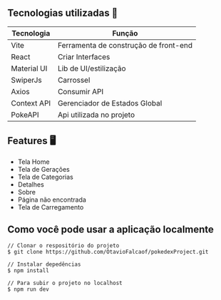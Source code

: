 ## Tecnologias utilizadas 💾 

| Tecnologia      | Função |
| ----------- | ----------- |
| Vite     | Ferramenta de construção de front-end |
| React      | Criar Interfaces |
| Material UI      | Lib de UI/estilização |
| SwiperJs      | Carrossel |
| Axios      | Consumir API |
| Context API      | Gerenciador de Estados Global |
| PokeAPI      | Api utilizada no projeto |

## Features 🖥️

- Tela Home
- Tela de Gerações
- Tela de Categorias
- Detalhes
- Sobre
- Página não encontrada
- Tela de Carregamento

## Como você pode usar a aplicação localmente

```
// Clonar o respositório do projeto
$ git clone https://github.com/OtavioFalcaof/pokedexProject.git

// Instalar depedências
$ npm install

// Para subir o projeto no localhost
$ npm run dev

```

